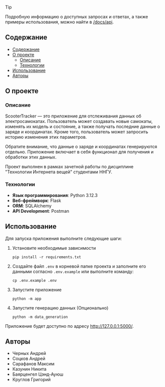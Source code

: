 > [!TIP]
> Подробную информацию о доступных запросах и ответах, а также примеры использования, можно найти
> в [/docs/api](docs/api.md).

## Содержание

* [Содержание](#содержание)
* [О проекте](#о-проекте)
    * [Описание](#описание)
    * [Технологии](#технологии)
* [Использование](#использование)
* [Авторы](#авторы)

## О проекте

### Описание

ScooterTracker — это приложение для отслеживания данных об электросамокатах. Пользователь может создавать новые
самокаты, изменять их модель и состояние, а также получать последние данные о заряде и координатах. Кроме того,
пользователь может запросить историю изменения этих параметров.

Обратите внимание, что данные о заряде и координатах генерируются отдельно. Приложение включает в себя функционал для
получения и обработки этих данных.

Проект выполнен в рамках зачетной работы по дисциплине "Технологии Интернета вещей" студентами ННГУ.

### Технологии

- **Язык программирования**: Python 3.12.3
- **Веб-фреймворк**: Flask
- **ORM**: SQLAlchemy
- **API Development**: Postman

## Использование

Для запуска приложения выполните следующие шаги:

1. Установите необходимые зависимости
    ```shell
    pip install -r requirements.txt
    ```
2. Создайте файл `.env` в корневой папке проекта и заполните его данными согласно `.env.example` или выполните команду:
    ```shell
    cp .env.example .env
    ```
3. Запустите приложение
    ```shell
    python -m app
    ```
4. Запустите генерацию данных (Опционально)
    ```shell
    python -m data_generation
    ```

Приложение будет доступно по адресу http://127.0.0.1:5000/.

## Авторы

- Черных Андрей
- Соцков Андрей
- Сарафанов Максим
- Казунин Никита
- Баярценгел Цэнд-Ауюш
- Круглов Григорий